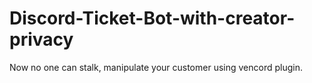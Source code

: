 # Discord-Ticket-Bot-with-creator-privacy
Now no one can stalk, manipulate your customer using vencord plugin.
